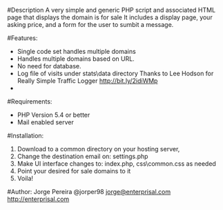 #Description
A very simple and generic PHP script and associated HTML page that displays the domain is for sale 
It includes a display page, your asking price, and a form for the user to sumbit a message.
 

#Features: 
- Single code set handles multiple domains
- Handles multiple domains based on URL. 
- No need for database.
- Log file of visits under stats\data directory
	Thanks to Lee Hodson  for Really Simple Traffic Logger  http://bit.ly/2idiWMp
- 

#Requirements:
- PHP Version 5.4 or better
- Mail enabled server


#Installation:
1) Download to a common directory on your hosting server, 
2) Change the destination email on:  settings.php 
3) Make UI interface changes to: index.php, css\common.css  as needed
4) Point your desired for sale domains to it
5) Voila!

 
#Author:
Jorge Pereira
@jorper98
jorge@enterprisal.com
http://enterprisal.com

